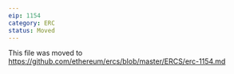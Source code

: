 ```yaml
---
eip: 1154
category: ERC
status: Moved
---
```


This file was moved to https://github.com/ethereum/ercs/blob/master/ERCS/erc-1154.md
